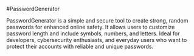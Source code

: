 #PasswordGenerator

PasswordGenerator is a simple and secure tool to create strong, random passwords for enhanced online safety. It allows users to customize password length and include symbols, numbers, and letters. Ideal for developers, cybersecurity enthusiasts, and everyday users who want to protect their accounts with reliable and unique passwords.
